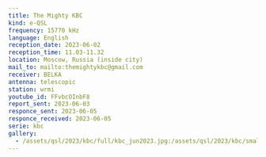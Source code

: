 ```yaml
---
title: The Mighty KBC
kind: e-QSL
frequency: 15770 kHz
language: English
reception_date: 2023-06-02
reception_time: 11.03-11.32
location: Moscow, Russia (inside city)
mail_to: mailto:themightykbc@gmail.com
receiver: BELKA
antenna: telescopic
station: wrmi
youtube_id: FFvbcOInbF8
report_sent: 2023-06-03
responce_sent: 2023-06-05
responce_received: 2023-06-05
serie: kbc
gallery:
  - /assets/qsl/2023/kbc/full/kbc_jun2023.jpg:/assets/qsl/2023/kbc/small/kbc_jun2023.jpg
---
```

